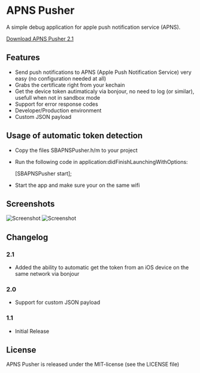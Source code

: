 # APNS Pusher
A simple debug application for apple push notification service (APNS).

[Download APNS Pusher 2.1](https://github.com/downloads/blommegard/APNS-Pusher/APNS%20Pusher.app-2.1.zip "Download") 

## Features
* Send push notifications to APNS (Apple Push Notification Service) very easy (no configuration needed at all)
* Grabs the certificate right from your kechain
* Get the device token autimaticaly via bonjour, no need to log (or similar), usefull when not in sandbox mode
* Support for error response codes
* Developer/Production environment
* Custom JSON payload

## Usage of automatic token detection
* Copy the files SBAPNSPusher.h/m to your project
* Run the following code in application:didFinishLaunchingWithOptions:

    [SBAPNSPusher start];

* Start the app and make sure your on the same wifi

## Screenshots
![Screenshot](https://github.com/blommegard/APNS-Pusher/raw/master/Screenshots/main.png "Main")
![Screenshot](https://github.com/blommegard/APNS-Pusher/raw/master/Screenshots/certificates.png "Certificates")

## Changelog
### 2.1
* Added the ability to automatic get the token from an iOS device on the same network via bonjour

### 2.0
* Support for custom JSON payload

### 1.1
* Initial Release

## License
APNS Pusher is released under the MIT-license (see the LICENSE file)
